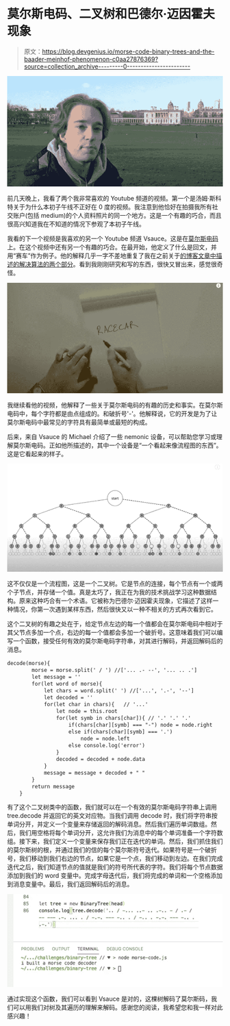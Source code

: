 # 莫尔斯电码、二叉树和巴德尔·迈因霍夫现象

> 原文：<https://blog.devgenius.io/morse-code-binary-trees-and-the-baader-meinhof-phenomenon-c0aa27876369?source=collection_archive---------0----------------------->

![](img/216988b2000fdb007f2ba12285c70575.png)

前几天晚上，我看了两个我非常喜欢的 Youtube 频道的视频。第一个是汤姆·斯科特关于为什么本初子午线不正好在 0 度的视频。我注意到他恰好在拍摄我所有社交账户(包括 medium)的个人资料照片的同一个地方。这是一个有趣的巧合，而且很高兴知道我在不知道的情况下参观了本初子午线。

我看的下一个视频是我喜欢的另一个 Youtube 频道 Vsauce。这是在[莫尔斯电码](https://youtu.be/HY_OIwideLg)上。在这个视频中还有另一个有趣的巧合。在最开始，他定义了什么是回文，并用“赛车”作为例子。他的解释几乎一字不差地重复了我在之前关于[的博客文章中描述的解决算法的两个部分](https://medium.com/dev-genius/the-two-parts-of-solving-an-algorithm-ef95d3a9b811)。看到我刚刚研究和写的东西，很快又冒出来，感觉很奇怪。

![](img/f164f44d2ccb91c7ebd43cd24aa03463.png)

我继续看他的视频，他解释了一些关于莫尔斯电码的有趣的历史和事实。在莫尔斯电码中，每个字符都是由点组成的。和破折号'-'。他解释说，它的开发是为了让莫尔斯电码中最常见的字符具有最简单或最短的构成。

后来，来自 Vsauce 的 Michael 介绍了一些 nemonic 设备，可以帮助您学习或理解莫尔斯电码。正如他所描述的，其中一个设备是“一个看起来像流程图的东西”。这是它看起来的样子。

![](img/89c3c8303af6f12624548cf8c775f5e8.png)

这不仅仅是一个流程图，这是一个二叉树。它是节点的连接，每个节点有一个或两个子节点，并存储一个值。真是太巧了，我正在为我的技术挑战学习这种数据结构。原来这种巧合有一个术语。它被称为巴德尔·迈因霍夫现象，它描述了这样一种情况，你第一次遇到某样东西，然后很快又以一种不相关的方式再次看到它。

这个二叉树的有趣之处在于，给定节点左边的每一个值都会在莫尔斯电码中相对于其父节点多加一个点，右边的每一个值都会多加一个破折号。这意味着我们可以编写一个函数，接受任何有效的莫尔斯电码字符串，对其进行解码，并返回解码后的消息。

```
decode(morse){
        morse = morse.split(' / ') //['... .- --', '... .. .']
        let message = ''
        for(let word of morse){
            let chars = word.split(' ') //['...', '.-', '--']
            let decoded = ''
            for(let char in chars){   // '...'  
                let node = this.root
                for(let symb in chars[char]){ // '.' '.' '.'
                    if(chars[char][symb] === "-") node = node.right
                    else if(chars[char][symb] === '.') 
                        node = node.left
                    else console.log('error')
                }
                decoded = decoded + node.data
            }
            message = message + decoded + " "
        }
        return message
    }
```

有了这个二叉树类中的函数，我们就可以在一个有效的莫尔斯电码字符串上调用 tree.decode 并返回它的英文对应物。当我们调用 decode 时，我们将字符串按单词分开，并定义一个变量来存储返回的解码消息。然后我们遍历单词数组。然后，我们用空格将每个单词分开，这允许我们为消息中的每个单词准备一个字符数组。接下来，我们定义一个变量来保存我们正在迭代的单词。然后，我们抓住我们的莫尔斯树的根，并通过我们的信的每个莫尔斯符号迭代。如果符号是一个破折号，我们移动到我们右边的节点，如果它是一个点，我们移动到左边。在我们完成迭代之后，我们知道节点的值就是我们的符号所代表的字符。我们将每个节点数据添加到我们的 word 变量中。完成字母迭代后，我们将完成的单词和一个空格添加到消息变量中。最后，我们返回解码后的消息。

![](img/4ea6ebd0fbee753c19540654498f8a00.png)

通过实现这个函数，我们可以看到 Vsauce 是对的，这棵树解码了莫尔斯码，我们可以用我们对树及其遍历的理解来解码。感谢您的阅读，我希望您和我一样对此感兴趣！